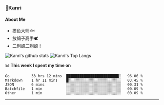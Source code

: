 ### 🌱Kanri
#### About Me
- 摸鱼大师🐟
- 放鸽子高手🕊
- 二刺螈二刺螈！

![Kanri's github stats](https://github-readme-stats.vercel.app/api?username=Yiwen-Chan&show_icons=true&theme=vue&line_height=20)
![Kanri's Top Langs](https://github-readme-stats.vercel.app/api/top-langs/?username=Yiwen-Chan&layout=compact&theme=vue&card_width=270)

📊 **This week I spent my time on**
<!--START_SECTION:waka-->
```text
Go          33 hrs 12 mins  ████████████████████████░   96.06 % 
Markdown    1 hr 11 mins    █░░░░░░░░░░░░░░░░░░░░░░░░   03.45 % 
JSON        6 mins          ░░░░░░░░░░░░░░░░░░░░░░░░░   00.31 % 
Batchfile   1 min           ░░░░░░░░░░░░░░░░░░░░░░░░░   00.09 % 
Other       1 min           ░░░░░░░░░░░░░░░░░░░░░░░░░   00.09 % 
```
<!--END_SECTION:waka-->

***

